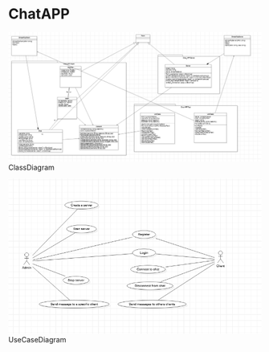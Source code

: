 # ChatAPP

![alt text](classDiagram.png)
<br>ClassDiagram


![alt text](useCaseDiagram.png)
<br>UseCaseDiagram
